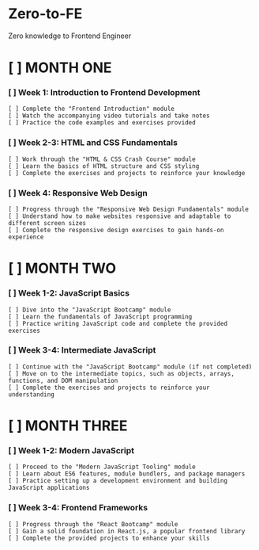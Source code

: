 # Zero-to-FE
Zero knowledge to Frontend Engineer

# [ ] MONTH ONE

  ### [ ] Week 1: Introduction to Frontend Development
    [ ] Complete the "Frontend Introduction" module
    [ ] Watch the accompanying video tutorials and take notes
    [ ] Practice the code examples and exercises provided
    
  ### [ ] Week 2-3: HTML and CSS Fundamentals
    [ ] Work through the "HTML & CSS Crash Course" module
    [ ] Learn the basics of HTML structure and CSS styling
    [ ] Complete the exercises and projects to reinforce your knowledge
    
   ### [ ] Week 4: Responsive Web Design
    [ ] Progress through the "Responsive Web Design Fundamentals" module
    [ ] Understand how to make websites responsive and adaptable to different screen sizes
    [ ] Complete the responsive design exercises to gain hands-on experience
 
 
# [ ] MONTH TWO

  ### [ ] Week 1-2: JavaScript Basics
    [ ] Dive into the "JavaScript Bootcamp" module
    [ ] Learn the fundamentals of JavaScript programming
    [ ] Practice writing JavaScript code and complete the provided exercises
    
  ### [ ] Week 3-4: Intermediate JavaScript
    [ ] Continue with the "JavaScript Bootcamp" module (if not completed)
    [ ] Move on to the intermediate topics, such as objects, arrays, functions, and DOM manipulation
    [ ] Complete the exercises and projects to reinforce your understanding
    
    
# [ ] MONTH THREE

  ### [ ] Week 1-2: Modern JavaScript
    [ ] Proceed to the "Modern JavaScript Tooling" module
    [ ] Learn about ES6 features, module bundlers, and package managers
    [ ] Practice setting up a development environment and building JavaScript applications
    
  ### [ ] Week 3-4: Frontend Frameworks
    [ ] Progress through the "React Bootcamp" module
    [ ] Gain a solid foundation in React.js, a popular frontend library
    [ ] Complete the provided projects to enhance your skills
